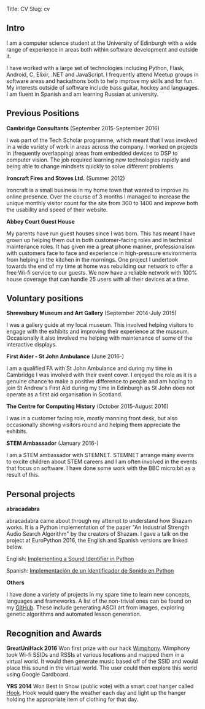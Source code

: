 Title: CV
Slug: cv

Intro
-----

I am a computer science student at the University of Edinburgh with a wide range of experience in areas both within software development and outside it.

I have worked with a large set of technologies including Python, Flask, Android, C, Elixir, .NET and JavaScript. I frequently attend Meetup groups in software areas and hackathons both to help improve my skills and for fun. My interests outside of software include bass guitar, hockey and languages. I am fluent in Spanish and am learning Russian at university.


Previous Positions
------------------

**Cambridge Consultants** (September 2015-September 2016)

I was part of the Tech Scholar programme, which meant that I was involved in a wide variety of work in areas across the company. I worked on projects in (frequently overlapping) areas from embedded devices to DSP to computer vision. The job required learning new technologies rapidly and being able to change mindsets quickly to solve different problems.

**Ironcraft Fires and Stoves Ltd.** (Summer 2012)

Ironcraft is a small business in my home town that wanted to improve its online presence. Over the course of 3 months I managed to increase the unique monthly visitor count for the site from 300 to 1400 and improve both the usability and speed of their website.

**Abbey Court Guest House**

My parents have run guest houses since I was born. This has meant I have grown up helping them out in both customer-facing roles and in technical maintenance roles. It has given me a great phone manner, professionalism with customers face to face and experience in high-pressure environments from helping in the kitchen in the mornings. One project I undertook towards the end of my time at home was rebuilding our network to offer a free Wi-fi service to our guests. We now have a reliable network with 100% house coverage that can handle 25 users with all their devices at a time.


Voluntary positions
-------------------

**Shrewsbury Museum and Art Gallery** (September 2014-July 2015)

I was a gallery guide at my local museum. This involved helping visitors to engage with the exhibits and improving their experience at the museum. Occasionally it also involved me helping with maintenance of some of the interactive displays.

**First Aider - St John Ambulance** (June 2016-)

I am a qualified FA with St John Ambulance and during my time in Cambridge I was involved with their event cover. I enjoyed the role as it is a genuine chance to make a positive difference to people and am hoping to join St Andrew's First Aid during my time in Edinburgh as St John does not operate as a first aid organisation in Scotland.

**The Centre for Computing History** (October 2015-August 2016)

I was in a customer facing role, mostly manning front desk, but also occasionally showing visitors round and helping them appreciate the exhibits.

**STEM Ambassador** (January 2016-)

I am a STEM ambassador with STEMNET. STEMNET arrange many events to excite children about STEM careers and I am often involved in the events that focus on software. I have done some work with the BBC micro:bit as a result of this.


Personal projects
-----------------

**abracadabra**

abracadabra came about through my attempt to understand how Shazam works. It is a Python implementation of the paper "An Industrial Strength Audio Search Algorithm" by the creators of Shazam. I gave a talk on the project at EuroPython 2016, the English and Spanish versions are linked below.

English: [Implementing a Sound Identifier in Python](https://www.youtube.com/watch?v=LZ7THTB88AE)

Spanish: [Implementación de un Identificador de Sonido en Python](https://www.youtube.com/watch?v=KMMHJch77dk)

**Others**

I have done a variety of projects in my spare time to learn new concepts, languages and frameworks. A list of the non-trivial ones can be found on my [GitHub](https://github.com/notexactlyawe). These include generating ASCII art from images, exploring genetic algorithms and automated lesson generation.


Recognition and Awards
----------------------

**GreatUniHack 2016**
Won first prize with our hack [Wimphony](https://github.com/officialgupta/wimphony). Wimphony took Wi-fi SSIDs and RSSIs at various locations and mapped them in a virtual world. It would then generate music based off of the SSID and would place this sound in the virtual world. The user could then explore this world using Google Cardboard.

**YRS 2014**
Won Best In Show (public vote) with a smart coat hanger called [Hook](https://www.youtube.com/watch?v=RZLRILzVS6Q). Hook would query the weather each day and light up the hanger holding the appropriate item of clothing for that day.

